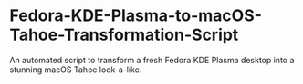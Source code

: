 # Fedora-KDE-Plasma-to-macOS-Tahoe-Transformation-Script
An automated script to transform a fresh Fedora KDE Plasma desktop into a stunning macOS Tahoe look-a-like.
